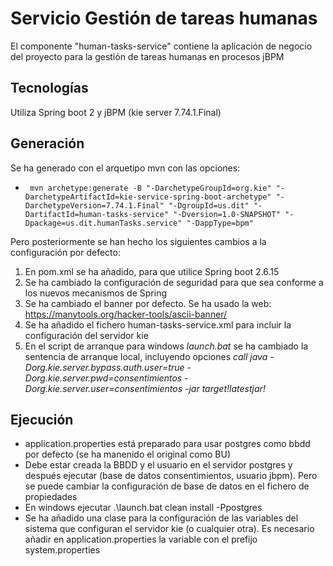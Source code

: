 # Servicio Gestión de tareas humanas
El componente "human-tasks-service" contiene la aplicación de negocio del proyecto para la gestión de tareas humanas en procesos jBPM
## Tecnologías
Utiliza Spring boot 2 y jBPM (kie server 7.74.1.Final)
## Generación
Se ha generado con el arquetipo mvn con las opciones:
* ` mvn archetype:generate -B "-DarchetypeGroupId=org.kie" "-DarchetypeArtifactId=kie-service-spring-boot-archetype" "-DarchetypeVersion=7.74.1.Final" "-DgroupId=us.dit" "-DartifactId=human-tasks-service" "-Dversion=1.0-SNAPSHOT" "-Dpackage=us.dit.humanTasks.service" "-DappType=bpm"`

Pero posteriormente se han hecho los siguientes cambios a la configuración por defecto:
1. En pom.xml se ha añadido, para que utilice Spring boot 2.6.15
2. Se ha cambiado la configuración de seguridad para que sea conforme a los nuevos mecanismos de Spring
3. Se ha cambiado el banner por defecto. Se ha usado la web: https://manytools.org/hacker-tools/ascii-banner/
4. Se ha añadido el fichero human-tasks-service.xml para incluir la configuración del servidor kie
5. En el script de arranque para windows _launch.bat_ se ha cambiado la sentencia de arranque local, incluyendo opciones _call java -Dorg.kie.server.bypass.auth.user=true -Dorg.kie.server.pwd=consentimientos -Dorg.kie.server.user=consentimientos -jar target\!latestjar!_

## Ejecución
* application.properties está preparado para usar postgres como bbdd por defecto (se ha manenido el original como BU)
* Debe estar creada la BBDD y el usuario en el servidor postgres y después ejecutar (base de datos consentimientos, usuario jbpm). Pero se puede cambiar la configuración de base de datos en el fichero de propiedades
* En windows ejecutar .\launch.bat clean install -Ppostgres
* Se ha añadido una clase para la configuración de las variables del sistema que configuran el servidor kie (o cualquier otra). Es necesario añadir en application.properties la variable con el prefijo system.properties
